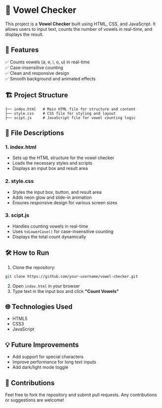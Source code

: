 
# 🔡 Vowel Checker

This project is a **Vowel Checker** built using HTML, CSS, and JavaScript. It allows users to input text, counts the number of vowels in real-time, and displays the result.

## 🚀 Features
✅ Counts vowels (a, e, i, o, u) in real-time  
✅ Case-insensitive counting  
✅ Clean and responsive design  
✅ Smooth background and animated effects  

## 🏗️ Project Structure
```
├── index.html   # Main HTML file for structure and content
├── style.css    # CSS file for styling and layout
├── scipt.js     # JavaScript file for vowel counting logic
```

## 📂 File Descriptions
### 1. index.html  
- Sets up the HTML structure for the vowel checker  
- Loads the necessary styles and scripts  
- Displays an input box and result area  

### 2. style.css  
- Styles the input box, button, and result area  
- Adds neon glow and slide-in animation  
- Ensures responsive design for various screen sizes  

### 3. scipt.js  
- Handles counting vowels in real-time  
- Uses `toLowerCase()` for case-insensitive counting  
- Displays the total count dynamically  

## 🛠️ How to Run
1. Clone the repository:
```bash
git clone https://github.com/your-username/vowel-checker.git
```
2. Open `index.html` in your browser  
3. Type text in the input box and click **"Count Vowels"**  

## 🌐 Technologies Used
- HTML5  
- CSS3  
- JavaScript  

## 💡 Future Improvements
- Add support for special characters  
- Improve performance for long text inputs  
- Add dark/light mode toggle  

## 🎯 Contributions
Feel free to fork the repository and submit pull requests. Any contributions or suggestions are welcome!  

